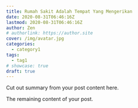```yaml
---
title: Rumah Sakit Adalah Tempat Yang Mengerikan
date: 2020-08-31T06:46:16Z
lastmod: 2020-08-31T06:46:16Z
author: Zen
# authorlink: https://author.site
cover: /img/avatar.jpg
categories:
  - category1
tags:
  - tag1
# showcase: true
draft: true
---
```


Cut out summary from your post content here.

<!--more-->

The remaining content of your post.
